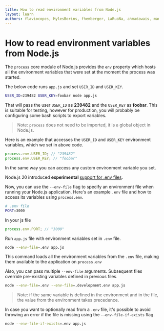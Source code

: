 ```yaml
---
title: How to read environment variables from Node.js
layout: learn
authors: flaviocopes, MylesBorins, fhemberger, LaRuaNa, ahmadawais, manishprivet, nikhilbhatt
---
```


# How to read environment variables from Node.js

The `process` core module of Node.js provides the `env` property which hosts all the environment variables that were set at the moment the process was started.

The below code runs `app.js` and set `USER_ID` and `USER_KEY`.

```bash
USER_ID=239482 USER_KEY=foobar node app.js
```

That will pass the user `USER_ID` as **239482** and the `USER_KEY` as **foobar**. This is suitable for testing, however for production, you will probably be configuring some bash scripts to export variables.

> Note: `process` does not need to be imported, it is a global object in Node.js.

Here is an example that accesses the `USER_ID` and `USER_KEY` environment variables, which we set in above code.

```js
process.env.USER_ID; // "239482"
process.env.USER_KEY; // "foobar"
```

In the same way you can access any custom environment variable you set.

Node.js 20 introduced **experimental** [support for .env files](https://nodejs.org/dist/latest-v22.x/docs/api/cli.html#--env-fileconfig).

Now, you can use the `--env-file` flag to specify an environment file when running your Node.js application. Here's an example `.env` file and how to access its variables using `process.env`.

```bash
# .env file
PORT=3000
```

In your js file

```js
process.env.PORT; // "3000"
```

Run `app.js` file with environment variables set in `.env` file.

```bash
node --env-file=.env app.js
```

This command loads all the environment variables from the `.env` file, making them available to the application on `process.env`

Also, you can pass multiple `--env-file` arguments. Subsequent files override pre-existing variables defined in previous files.

```bash
node --env-file=.env --env-file=.development.env app.js
```

> Note: if the same variable is defined in the environment and in the file, the value from the environment takes precedence.

In case you want to optionally read from a `.env` file, it's possible to avoid
throwing an error if the file is missing using the `--env-file-if-exists` flag.

```bash
node --env-file-if-exists=.env app.js
```
